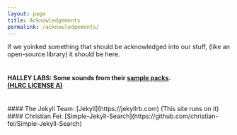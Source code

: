 ```yaml
---
layout: page
title: Acknowledgements
permalink: /acknowledgements/
---
```

If we yoinked something that should be acknowledged into our stuff, (like an open-source library) it should be here.  
<br>
#### HALLEY LABS: Some sounds from their [sample packs](https://heckscaper.com/resources/samples.html). <br> [(HLRC LICENSE A)](https://heckscaper.com/resources/license1.html)
<br>
#### The Jekyll Team: [Jekyll](https://jekyllrb.com) (This site runs on it)
#### Christian Fei: [Simple-Jekyll-Search](https://github.com/christian-fei/Simple-Jekyll-Search)